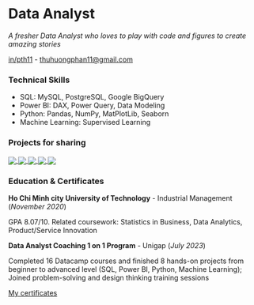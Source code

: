 # Data Analyst
*A fresher Data Analyst who loves to play with code and figures to create amazing stories*

[in/pth11](https://www.linkedin.com/in/pth11/) - thuhuongphan11@gmail.com

### **Technical Skills**
- SQL: MySQL, PostgreSQL, Google BigQuery
- Power BI: DAX, Power Query, Data Modeling
- Python: Pandas, NumPy, MatPlotLib, Seaborn
- Machine Learning: Supervised Learning

### **Projects for sharing**
<a href="https://github.com/pth11/Python_RFM_Analysis">
  <!-- Change the `github-readme-stats.anuraghazra1.vercel.app` to `github-readme-stats.vercel.app`  -->
  <img align="center" src="https://github-readme-stats.vercel.app/api/pin/?username=pth11&repo=Python_RFM_Analysis&theme=vue-dark" />
</a>  
<a href="https://github.com/pth11/Python_Cohort_Analysis">
  <!-- Change the `github-readme-stats.anuraghazra1.vercel.app` to `github-readme-stats.vercel.app`  -->
  <img align="center" src="https://github-readme-stats.vercel.app/api/pin/?username=pth11&repo=Python_Cohort_Analysis&theme=vue-dark" />
</a>
<a href="https://github.com/pth11/SQL-PBI_Inventory_Controlling">
  <!-- Change the `github-readme-stats.anuraghazra1.vercel.app` to `github-readme-stats.vercel.app`  -->
  <img align="center" src="https://github-readme-stats.vercel.app/api/pin/?username=pth11&repo=SQL-PBI_Inventory_Controlling&theme=vue-dark" />
</a>  
<a href="https://github.com/pth11/SQL_Ecommerce_Exploring">
  <!-- Change the `github-readme-stats.anuraghazra1.vercel.app` to `github-readme-stats.vercel.app`  -->
  <img align="center" src="https://github-readme-stats.vercel.app/api/pin/?username=pth11&repo=SQL_Ecommerce_Exploring&theme=vue-dark" />
</a>  
<a href="https://github.com/pth11/ML_4G_service_prediction">
  <!-- Change the `github-readme-stats.anuraghazra1.vercel.app` to `github-readme-stats.vercel.app`  -->
  <img align="center" src="https://github-readme-stats.vercel.app/api/pin/?username=pth11&repo=ML_4G_service_prediction&theme=vue-dark" />
</a>  

### **Education & Certificates**
**Ho Chi Minh city University of Technology** - Industrial Management (_November 2020_)

GPA 8.07/10. Related coursework: Statistics in Business, Data Analytics, Product/Service Innovation

**Data Analyst Coaching 1 on 1 Program** - Unigap (_July 2023_)

Completed 16 Datacamp courses and finished 8 hands-on projects from beginner to advanced level (SQL, Power BI, Python, Machine Learning); Joined problem-solving and design thinking training sessions

[My certificates](https://drive.google.com/drive/folders/16_1Z4JNGYq5xh54CKEUZ7Tja7tMvjwmP?usp=sharing)


